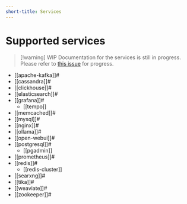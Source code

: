 ```yaml
---
short-title: Services
---
```


# Supported services

>[!warning] WIP
> Documentation for the services is still in progress. Please refer to [this issue][gh] for progress.

- [[apache-kafka]]#
- [[cassandra]]#
- [[clickhouse]]#
- [[elasticsearch]]#
- [[grafana]]#
  - [[tempo]]
- [[memcached]]#
- [[mysql]]#
- [[nginx]]#
- [[ollama]]#
- [[open-webui]]#
- [[postgresql]]#
  - [[pgadmin]]
- [[prometheus]]#
- [[redis]]#
  - [[redis-cluster]]
- [[searxng]]#
- [[tika]]#
- [[weaviate]]#
- [[zookeeper]]#

[gh]: https://github.com/juspay/services-flake/issues/132
